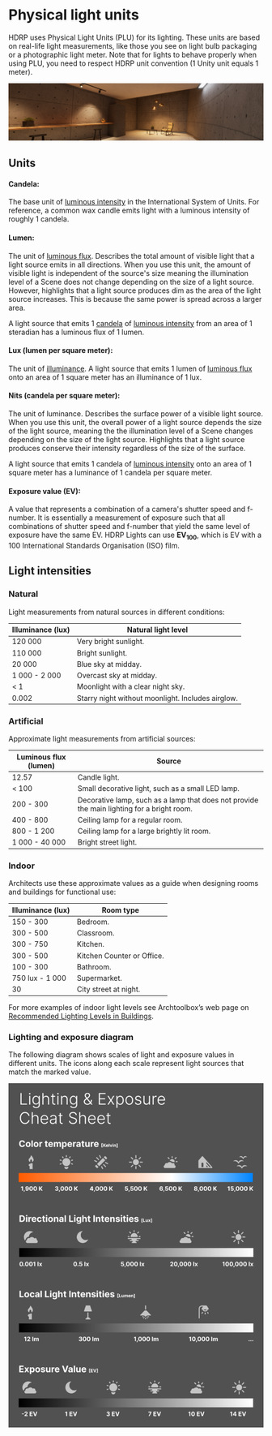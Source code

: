 # Physical light units

HDRP uses Physical Light Units (PLU) for its lighting. These units are based on real-life light measurements, like those you see on light bulb packaging or a photographic light meter. Note that for lights to behave properly when using PLU, you need to respect HDRP unit convention (1 Unity unit equals 1 meter).

![](Images/HDRPTemplate-Banner1.png)

## Units

<a name="Candela"></a>

#### Candela:

The base unit of [luminous intensity](Glossary.md#LuminousIntensity) in the International System of Units. For reference, a common wax candle emits light with a luminous intensity of roughly 1 candela.

<a name="Lumen"></a>

#### Lumen:

The unit of [luminous flux](Glossary.md#LuminousFlux). Describes the total amount of visible light that a light source emits in all directions. When you use this unit, the amount of visible light is independent of the source's size meaning the illumination level of a Scene does not change depending on the size of a light source. However, highlights that a light source produces dim as the area of the light source increases. This is because the same power is spread across a larger area.

A light source that emits 1 [candela](#Candela) of [luminous intensity](Glossary.md#LuminousIntensity) from an area of 1 steradian has a luminous flux of 1 lumen.

<a name="Lux"></a>

#### Lux (lumen per square meter):

The unit of [illuminance](Glossary.md#Illuminance). A light source that emits 1 lumen of [luminous flux](Glossary.md#LuminousFlux) onto an area of 1 square meter has an illuminance of 1 lux.

<a name="Nits"></a>

#### Nits (candela per square meter):

The unit of luminance. Describes the surface power of a visible light source. When you use this unit, the overall power of a light source depends the size of the light source, meaning the the illumination level of a Scene changes depending on the size of the light source.  Highlights that a light source produces conserve their intensity regardless of the size of the surface.

A light source that emits 1 candela of [luminous intensity](Glossary.md#LuminousIntensity) onto an area of 1 square meter has a luminance of 1 candela per square meter.

<a name="EV"></a>

#### Exposure value (EV):

A value that represents a combination of a camera's shutter speed and f-number. It is essentially a measurement of exposure such that all combinations of shutter speed and f-number that yield the same level of exposure have the same EV. HDRP Lights can use **EV<sub>100</sub>**, which is EV with a 100 International Standards Organisation (ISO) film.

## Light intensities

### Natural

Light measurements from natural sources in different conditions:

| Illuminance (lux) | Natural light level                               |
| ----------------- | ------------------------------------------------- |
| 120 000           | Very bright sunlight.                             |
| 110 000           | Bright sunlight.                                  |
| 20 000            | Blue sky at midday.                               |
| 1 000 - 2 000     | Overcast sky at midday.                           |
| < 1               | Moonlight with a clear night sky.                 |
| 0.002             | Starry night without moonlight. Includes airglow. |

### Artificial

Approximate light measurements from artificial sources:

| Luminous flux (lumen) | Source                                                       |
| --------------------- | ------------------------------------------------------------ |
| 12.57                 | Candle light.                                                |
| < 100                 | Small decorative light, such as a small LED lamp.            |
| 200 - 300             | Decorative lamp, such as a lamp that does not provide the main lighting for a bright room. |
| 400 - 800             | Ceiling lamp for a regular room.                             |
| 800 - 1 200           | Ceiling lamp for a large brightly lit room.                  |
| 1 000 - 40 000        | Bright street light.                                         |

### Indoor

Architects use these approximate values as a guide when designing rooms and buildings for functional use:

| Illuminance (lux) | Room type                  |
| ----------------- | -------------------------- |
| 150 - 300         | Bedroom.                   |
| 300 - 500         | Classroom.                 |
| 300 - 750         | Kitchen.                   |
| 300 - 500         | Kitchen Counter or Office. |
| 100 - 300         | Bathroom.                  |
| 750 lux - 1 000   | Supermarket.               |
| 30                | City street at night.      |

For more examples of indoor light levels see Archtoolbox’s web page on [Recommended Lighting Levels in Buildings](https://www.archtoolbox.com/materials-systems/electrical/recommended-lighting-levels-in-buildings.html).

### Lighting and exposure diagram

The following diagram shows scales of light and exposure values in different units. The icons along each scale represent light sources that match the marked value.

![](Images/LightCheatSheet.png)